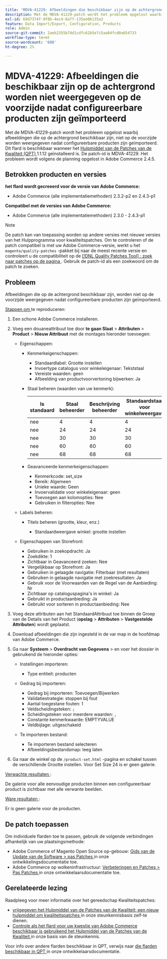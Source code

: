 ```yaml
---
title: 'MDVA-41229: Afbeeldingen die beschikbaar zijn op de achtergrond worden niet weergegeven op de voorzijde na het importeren van configureerbare producten.'
description: Met de MDVA-41229-patch wordt het probleem opgelost waarbij afbeeldingen die op de achtergrond beschikbaar zijn, niet op de voorzijde worden weergegeven nadat configureerbare producten zijn geïmporteerd. Deze patch is beschikbaar wanneer [Quality Patches Tool (QPT)] (/help/announcements/adobe-commerce-announcements/magento-quality-patches-released-new-tool-to-self-serve-quality-patches.md) 1.1.12 is geïnstalleerd. De patch-id is MDVA-41229. Het probleem wordt volgens de planning opgelost in Adobe Commerce 2.4.5.
exl-id: 69d7374f-9f8b-4ec4-8a7f-135ee06135a3
feature: Data Import/Export, Configuration, Products
role: Admin
source-git-commit: 2aeb2355b74d1cdfc62b5e7c5aa04fcd0a654733
workflow-type: tm+mt
source-wordcount: '688'
ht-degree: 2%

---
```


# MDVA-41229: Afbeeldingen die beschikbaar zijn op de achtergrond worden niet weergegeven op de voorzijde nadat configureerbare producten zijn geïmporteerd

Met de MDVA-41229-patch wordt het probleem opgelost waarbij afbeeldingen die op de achtergrond beschikbaar zijn, niet op de voorzijde worden weergegeven nadat configureerbare producten zijn geïmporteerd. Dit flard is beschikbaar wanneer het [ Hulpmiddel van de Patches van de Kwaliteit (QPT) ](/help/announcements/adobe-commerce-announcements/magento-quality-patches-released-new-tool-to-self-serve-quality-patches.md) 1.1.12 geïnstalleerd is. De patch-id is MDVA-41229. Het probleem wordt volgens de planning opgelost in Adobe Commerce 2.4.5.

## Betrokken producten en versies

**het flard wordt gecreeerd voor de versie van Adobe Commerce:**

* Adobe Commerce (alle implementatiemethoden) 2.3.2-p2 en 2.4.3-p1

**Compatibel met de versies van Adobe Commerce:**

* Adobe Commerce (alle implementatiemethoden) 2.3.0 - 2.4.3-p1

>[!NOTE]
>
>De patch kan van toepassing worden op andere versies met nieuwe versies van het Hulpprogramma voor kwaliteitspatches. Om te controleren of de patch compatibel is met uw Adobe Commerce-versie, werkt u het `magento/quality-patches` -pakket bij naar de meest recente versie en controleert u de compatibiliteit op de [[!DNL Quality Patches Tool] : zoek naar patches op de pagina ](https://experienceleague.adobe.com/tools/commerce-quality-patches/index.html) . Gebruik de patch-id als een zoekwoord om de patch te zoeken.

## Probleem

Afbeeldingen die op de achtergrond beschikbaar zijn, worden niet op de voorzijde weergegeven nadat configureerbare producten zijn geïmporteerd.

<u> Stappen om </u> te reproduceren:

1. Een schone Adobe Commerce installeren.
1. Voeg een douaneattribuut toe door **te gaan Slaat** > **Attributen** > **Product** > **Nieuw Attribuut** met de montages hieronder toevoegen:

   * Eigenschappen:
      * Kenmerkeigenschappen:

         * Standaardlabel: Grootte instellen
         * Invoertype catalogus voor winkeleigenaar: Tekststaal
         * Vereiste waarden: geen
         * Afbeelding van productvoorvertoning bijwerken: Ja

      * Staal beheren (waarden van uw kenmerk):

        | Is standaard | Staal beheerder | Beschrijving beheerder | Standaardstaal voor winkelweergave | Standaardbeschrijving van winkelweergave |
        |---|---|---|---|---|
        | nee | 4 | 4 | 4 | 4 |
        | nee | 24 | 24 | 24 | 24 |
        | nee | 30 | 30 | 30 | 30 |
        | nee | 60 | 60 | 60 | 60 |
        | nee | 68 | 68 | 68 | 68 |

      * Geavanceerde kenmerkeigenschappen:

         * Kenmerkcode: set_size
         * Bereik: Algemeen
         * Unieke waarde: Geen
         * Invoervalidatie voor winkeleigenaar: geen
         * Toevoegen aan kolomopties: Nee
         * Gebruiken in filteropties: Nee

   * Labels beheren:

      * Titels beheren (grootte, kleur, enz.)

         * Standaardweergave winkel: grootte instellen

   * Eigenschappen van Storefront:

      * Gebruiken in zoekopdracht: Ja
      * Zoekdikte: 1
      * Zichtbaar in Geavanceerd zoeken: Nee
      * Vergelijkbaar op Storefront: Ja
      * Gebruiken in gelaagde navigatie: Filterbaar (met resultaten)
      * Gebruiken in gelaagde navigatie met zoekresultaten: Ja
      * Gebruik voor de Voorwaarden van de Regel van de Aanbieding: Nr
      * Zichtbaar op cataloguspagina&#39;s in winkel: Ja
      * Gebruikt in productaanbieding: Ja
      * Gebruikt voor sorteren in productaanbieding: Nee

1. Voeg deze attributen aan het StandaardAttribuut toe binnen de Groep van de Details van het Product (**opslag** > **Attributen** > **Vastgestelde Attributen**) wordt geplaatst.
1. Download afbeeldingen die zijn ingesteld in de var map in de hoofdmap van Adobe Commerce.
1. Ga naar **Systeem** > **Overdracht van Gegevens** > en voer het dossier in gebruikend de hieronder opties:

   * Instellingen importeren:

      * Type entiteit: producten

   * Gedrag bij importeren:

      * Gedrag bij importeren: Toevoegen/Bijwerken
      * Validatiestrategie: stoppen bij fout
      * Aantal toegestane fouten: 1
      * Veldscheidingsteken: `;`
      * Scheidingsteken voor meerdere waarden: `,`
      * Constante kenmerkwaarde: EMPTYVALUE
      * Veldbijlage: uitgeschakeld

   * Te importeren bestand:

      * Te importeren bestand selecteren
      * Afbeeldingsbestandsmap: leeg laten

1. Ga naar de winkel op de `/product-set.html` -pagina en schakel tussen de verschillende Grootte instellen. Voor Set Size 24 is er geen galerie.

<u> Verwachte resultaten </u>:

De galerie voor alle eenvoudige producten binnen een configureerbaar product is zichtbaar met alle verwante beelden.

<u> Ware resultaten </u>:

Er is geen galerie voor de producten.

## De patch toepassen

Om individuele flarden toe te passen, gebruik de volgende verbindingen afhankelijk van uw plaatsingsmethode:

* Adobe Commerce of Magento Open Source op-gebouw: [ Gids van de Update van de Software > pas Patches ](https://experienceleague.adobe.com/en/docs/commerce-operations/tools/quality-patches-tool/usage) in onze ontwikkelingsdocumentatie toe.
* Adobe Commerce op wolkeninfrastructuur: [ Verbeteringen en Patches > Pas Patches ](https://experienceleague.adobe.com/en/docs/commerce-cloud-service/user-guide/develop/upgrade/apply-patches) in onze ontwikkelaarsdocumentatie toe.

## Gerelateerde lezing

Raadpleeg voor meer informatie over het gereedschap Kwaliteitspatches:

* [ vrijgegeven het Hulpmiddel van de Patches van de Kwaliteit: een nieuw hulpmiddel om kwaliteitspatches ](/help/announcements/adobe-commerce-announcements/magento-quality-patches-released-new-tool-to-self-serve-quality-patches.md) in onze steunkennisbasis zelf-te dienen.
* [ Controle als het flard voor uw kwestie van Adobe Commerce beschikbaar is gebruikend het Hulpmiddel van de Patches van de Kwaliteit ](/help/support-tools/patches-available-in-qpt-tool/check-patch-for-magento-issue-with-magento-quality-patches.md) in onze basis van de steunkennis.

Voor info over andere flarden beschikbaar in QPT, verwijs naar [ die flarden beschikbaar in QPT ](https://experienceleague.adobe.com/tools/commerce-quality-patches/index.html) in onze ontwikkelaarsdocumentatie.
